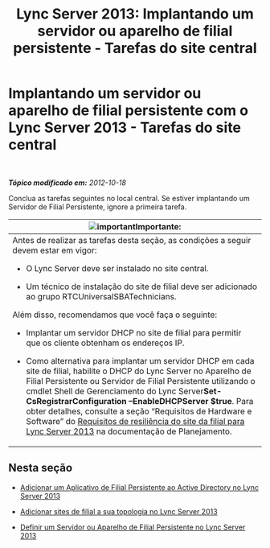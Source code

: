 ﻿---
title: 'Lync Server 2013: Implantando um servidor ou aparelho de filial persistente - Tarefas do site central'
TOCTitle: Implantando um servidor ou aparelho de filial persistente - Tarefas do site central
ms:assetid: 0f631a36-fc2e-41cd-8a0d-f27e84f4a89e
ms:mtpsurl: https://technet.microsoft.com/pt-br/library/Gg398189(v=OCS.15)
ms:contentKeyID: 49305899
ms.date: 05/19/2016
mtps_version: v=OCS.15
ms.translationtype: HT
---

# Implantando um servidor ou aparelho de filial persistente com o Lync Server 2013 - Tarefas do site central

 

_**Tópico modificado em:** 2012-10-18_

Conclua as tarefas seguintes no local central. Se estiver implantando um Servidor de Filial Persistente, ignore a primeira tarefa.

<table>
<colgroup>
<col style="width: 100%" />
</colgroup>
<thead>
<tr class="header">
<th><img src="images/Gg425939.important(OCS.15).gif" title="important" alt="important" />Importante:</th>
</tr>
</thead>
<tbody>
<tr class="odd">
<td>Antes de realizar as tarefas desta seção, as condições a seguir devem estar em vigor:<ul><li><p>O Lync Server deve ser instalado no site central.</p></li><li><p>Um técnico de instalação do site de filial deve ser adicionado ao grupo RTCUniversalSBATechnicians.</p></li></ul>
Além disso, recomendamos que você faça o seguinte:<ul><li><p>Implantar um servidor DHCP no site de filial para permitir que os cliente obtenham os endereços IP.</p></li><li><p>Como alternativa para implantar um servidor DHCP em cada site de filial, habilite o DHCP do Lync Server no Aparelho de Filial Persistente ou Servidor de Filial Persistente utilizando o cmdlet Shell de Gerenciamento do Lync Server<strong>Set-CsRegistrarConfiguration –EnableDHCPServer $true</strong>. Para obter detalhes, consulte a seção “Requisitos de Hardware e Software” do <a href="lync-server-2013-branch-site-resiliency-requirements.md">Requisitos de resiliência do site da filial para Lync Server 2013</a> na documentação de Planejamento.</p></li></ul></td>
</tr>
</tbody>
</table>


## Nesta seção

  - [Adicionar um Aplicativo de Filial Persistente ao Active Directory no Lync Server 2013](lync-server-2013-add-a-survivable-branch-appliance-to-active-directory.md)

  - [Adicionar sites de filial a sua topologia no Lync Server 2013](lync-server-2013-add-branch-sites-to-your-topology.md)

  - [Definir um Servidor ou Aparelho de Filial Persistente no Lync Server 2013](lync-server-2013-define-a-survivable-branch-appliance-or-server.md)


